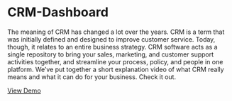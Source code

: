 # CRM-Dashboard
The meaning of CRM has changed a lot over the years. CRM is a term that was initially defined and designed to improve customer service. Today, though, it relates to an entire business strategy. CRM software acts as a single repository to bring your sales, marketing, and customer support activities together, and streamline your process, policy, and people in one platform. We’ve put together a short explanation video of what CRM really means and what it can do for your business. Check it out.

<a href="https://balasaheb02.github.io/CRM-Dashboard/">View Demo</a>
